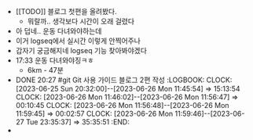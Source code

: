 - [[TODO]] 블로그 첫편을 올려봤다.
	- 뭐랄까.. 생각보다 시간이 오래 걸렸다
- 아 덥네.. 운동 다녀와야하는데
- 이거 logseq에서 실시간 이렇게 안찍어주나
- 갑자기 궁금해지네 logseq 기능 찾아봐야겠다
- 17:33 운동 다녀와야징ㅋㅎ
	- 6km - 47분
- DONE 20:27 #git Git 사용 가이드 블로그 2편 작성
  :LOGBOOK:
  CLOCK: [2023-06-25 Sun 20:32:00]--[2023-06-26 Mon 11:45:54] =>  15:13:54
  CLOCK: [2023-06-26 Mon 11:46:02]--[2023-06-26 Mon 11:56:47] =>  00:10:45
  CLOCK: [2023-06-26 Mon 11:56:48]--[2023-06-26 Mon 11:59:45] =>  00:02:57
  CLOCK: [2023-06-26 Mon 11:59:46]--[2023-06-27 Tue 23:35:37] =>  35:35:51
  :END:
-
